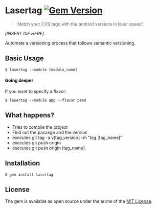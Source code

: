 # Lasertag [![Gem Version](https://badge.fury.io/rb/lasertag.svg)](https://badge.fury.io/rb/lasertag)

> Match your CVS tags with the android versions in laser speed!

*[INSERT GIF HERE]*

Automate a versioning process that follows semantic versioning.


## Basic Usage

    $ lasertag --module [module_name]

#### Going deeper

If you want to specify a flavor:

    $ lasertag --module app --flavor prod

## What happens?

- Tries to compile the project
- Find out the pacakge and the version
- executes git tag -a v[tag_version] -m "tag [tag_name]"
- executes git push origin
- executes git push origin [tag_name]


## Installation

    $ gem install lasertag

## License

The gem is available as open source under the terms of the [MIT License](http://opensource.org/licenses/MIT).

